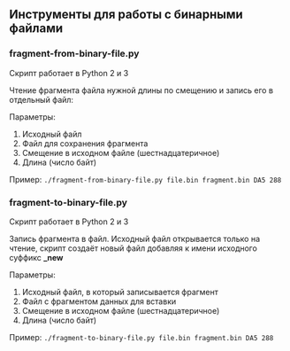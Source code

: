 ## Инструменты для работы с бинарными файлами

### fragment-from-binary-file.py
Скрипт работает в Python 2 и 3

Чтение фрагмента файла нужной длины по смещению и запись его в отдельный файл:

Параметры:
1. Исходный файл
2. Файл для сохранения фрагмента
3. Смещение в исходном файле (шестнадцатеричное)
4. Длина (число байт)

Пример:
`./fragment-from-binary-file.py file.bin fragment.bin DA5 288`

### fragment-to-binary-file.py
Скрипт работает в Python 2 и 3

Запись фрагмента в файл. Исходный файл открывается только на чтение, скрипт создаёт новый файл добавляя к имени исходного суффикс **_new**

Параметры:
1. Исходный файл, в который записывается фрагмент 
2. Файл с фрагментом данных для вставки
3. Смещение в исходном файле (шестнадцатеричное)
4. Длина (число байт)

Пример:
`./fragment-to-binary-file.py file.bin fragment.bin DA5 288`
